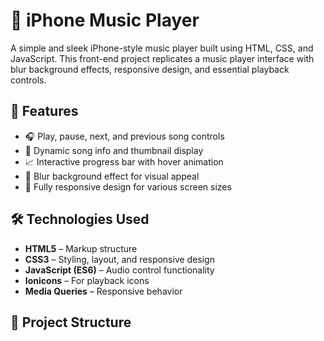 # 🎵 iPhone Music Player

A simple and sleek iPhone-style music player built using HTML, CSS, and JavaScript. This front-end project replicates a music player interface with blur background effects, responsive design, and essential playback controls.

## 🚀 Features

- 🎧 Play, pause, next, and previous song controls
- 🎼 Dynamic song info and thumbnail display
- 📈 Interactive progress bar with hover animation
- 🌁 Blur background effect for visual appeal
- 📱 Fully responsive design for various screen sizes

## 🛠️ Technologies Used

- **HTML5** – Markup structure
- **CSS3** – Styling, layout, and responsive design
- **JavaScript (ES6)** – Audio control functionality
- **Ionicons** – For playback icons
- **Media Queries** – Responsive behavior

## 📁 Project Structure

